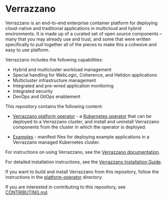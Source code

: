# Verrazzano

Verrazzano is an end-to-end enterprise container platform for deploying cloud-native and traditional applications in multicloud and hybrid environments. It is made up of a curated set of open source components – many that you may already use and trust, and some that were written specifically to pull together all of the pieces to make this a cohesive and easy to use platform.

Verrazzano includes the following capabilities:

- Hybrid and multicluster workload management
- Special handling for WebLogic, Coherence, and Helidon applications
- Multicluster infrastructure management
- Integrated and pre-wired application monitoring
- Integrated security
- DevOps and GitOps enablement

This repository contains the following content:

  - [Verrazzano platform operator](./platform-operator) - a [Kubernetes operator](https://kubernetes.io/docs/concepts/extend-kubernetes/operator/) that can
    be deployed to a Verrazzano cluster, and install and uninstall Verrazzano components from the cluster in which the operator is deployed.

  - [Examples](./examples) - manifest files for deploying example applications in a Verrazzano managed Kubernetes cluster.

For instructions on using Verrazzano, see the [Verrazzano documentation](https://verrazzano.io/latest/docs/).

For detailed installation instructions, see the [Verrazzano Installation Guide](https://verrazzano.io/latest/docs/setup/install/installation/).

If you want to build and install Verrazzano from this repository, follow the instructions in the [platform-operator](./platform-operator) directory.

If you are interested in contributing to this repository, see [CONTRIBUTING.md](./CONTRIBUTING.md).

